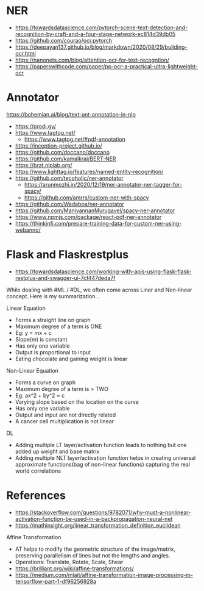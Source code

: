 # NER

- https://towardsdatascience.com/pytorch-scene-text-detection-and-recognition-by-craft-and-a-four-stage-network-ec814d39db05
- https://github.com/courao/ocr.pytorch
- https://deepayan137.github.io/blog/markdown/2020/08/29/building-ocr.html
- https://nanonets.com/blog/attention-ocr-for-text-recogntion/
- https://paperswithcode.com/paper/pp-ocr-a-practical-ultra-lightweight-ocr

# Annotator
https://bohemian.ai/blog/text-ant-annotation-in-nlp

- https://prodi.gy/
- https://www.tagtog.net/  
  - https://www.tagtog.net/#pdf-annotation
- https://inception-project.github.io/  
- https://github.com/doccano/doccano
- https://github.com/kamalkraj/BERT-NER
- https://brat.nlplab.org/
- https://www.lighttag.io/features/named-entity-recognition/ 
- https://github.com/tecoholic/ner-annotator
    - https://arunmozhi.in/2020/12/19/ner-annotator-ner-tagger-for-spacy/
    - https://github.com/amrrs/custom-ner-with-spacy
- https://github.com/Wadaboa/ner-annotator
- https://github.com/ManivannanMurugavel/spacy-ner-annotator
- https://www.npmjs.com/package/react-pdf-ner-annotator
- https://thinkinfi.com/prepare-training-data-for-custom-ner-using-webanno/


# Flask and Flaskrestplus
- https://towardsdatascience.com/working-with-apis-using-flask-flask-restplus-and-swagger-ui-7cf447deda7f



While dealing with #ML / #DL, we often come across Liner and Non-linear concept. 
Here is my summarization...

Linear Equation
- Forms a straight line on graph
- Maximum degree of a term is ONE
- Eg: y = mx + c
- Slope(m) is constant
- Has only one variable
- Output is proportional to input
- Eating chocolate and gaining weight is linear


Non-Linear Equation
- Forms a curve on graph
- Maximum degree of a term is > TWO
- Eg: ax^2 + by^2 = c
- Varying slope based on the location on the curve  
- Has only one variable
- Output and input are not directly related
- A cancer cell multiplication is not linear  

DL 
- Adding multiple LT layer/activation function leads to nothing but one added up weight and base matrix
- Adding multiple NLT layer/activation function helps in creating universal approximate functions(bag of non-linear functions) capturing the real world correlations 



# References
- https://stackoverflow.com/questions/9782071/why-must-a-nonlinear-activation-function-be-used-in-a-backpropagation-neural-net
- https://mathinsight.org/linear_transformation_definition_euclidean
  
Affine Transformation
- AT helps to modify the geometric structure of the image/matrix, preserving parallelism of lines but not the lengths and angles.
- Operations: Translate, Rotate, Scale, Shear  
- https://brilliant.org/wiki/affine-transformations/
- https://medium.com/mlait/affine-transformation-image-processing-in-tensorflow-part-1-df96256928a
